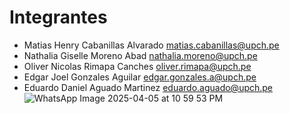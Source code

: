 # Integrantes 
- Matias Henry Cabanillas Alvarado   matias.cabanillas@upch.pe
- Nathalia Giselle Moreno Abad nathalia.moreno@upch.pe
- Oliver Nicolas Rimapa Canches oliver.rimapa@upch.pe
- Edgar Joel Gonzales Aguilar edgar.gonzales.a@upch.pe
- Eduardo Daniel Aguado Martinez eduardo.aguado@upch.pe
![WhatsApp Image 2025-04-05 at 10 59 53 PM](https://github.com/user-attachments/assets/9812049f-efb1-49e5-b460-428930156d3e)
